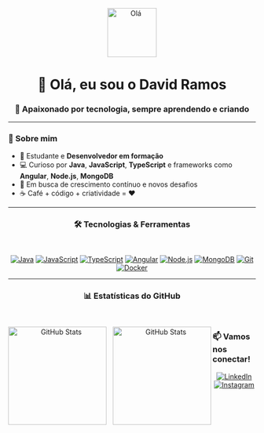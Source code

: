 <div align="center">
  <img src="https://raw.githubusercontent.com/DavidSoaresRamos/DavidSoaresRamos/main/assets/wave.gif" width="100px" alt="Olá" />
  <h1>👋 Olá, eu sou o David Ramos</h1>
  <h3>🌟 Apaixonado por tecnologia, sempre aprendendo e criando</h3>
</div>

---

### 📌 Sobre mim

- 🎯 Estudante e **Desenvolvedor em formação**
- 💻 Curioso por **Java**, **JavaScript**, **TypeScript** e frameworks como **Angular**, **Node.js**, **MongoDB**
- 🚀 Em busca de crescimento contínuo e novos desafios
- ☕ Café + código + criatividade = ❤️

---

<div align="center">
  <h3>🛠️ Tecnologias & Ferramentas</h3>
  <br>
  
  [![Java](https://img.shields.io/badge/Java-ED8B00?style=for-the-badge&logo=openjdk&logoColor=white)](https://www.java.com/)
  [![JavaScript](https://img.shields.io/badge/JavaScript-323330?style=for-the-badge&logo=javascript&logoColor=F7DF1E)](https://developer.mozilla.org/en-US/docs/Web/JavaScript)
  [![TypeScript](https://img.shields.io/badge/TypeScript-007ACC?style=for-the-badge&logo=typescript&logoColor=white)](https://www.typescriptlang.org/)
  [![Angular](https://img.shields.io/badge/Angular-DD0031?style=for-the-badge&logo=angular&logoColor=white)](https://angular.io/)
  [![Node.js](https://img.shields.io/badge/Node.js-43853D?style=for-the-badge&logo=node.js&logoColor=white)](https://nodejs.org/en/)
  [![MongoDB](https://img.shields.io/badge/MongoDB-4EA94B?style=for-the-badge&logo=mongodb&logoColor=white)](https://www.mongodb.com/)
  [![Git](https://img.shields.io/badge/Git-F05032?style=for-the-badge&logo=git&logoColor=white)](https://git-scm.com/)
  [![Docker](https://img.shields.io/badge/Docker-2496ED?style=for-the-badge&logo=docker&logoColor=white)](https://www.docker.com/)

</div>

---

<div align="center">
  <h3>📊 Estatísticas do GitHub</h3>
  <br>
<p>
  <img 
    align="left" 
    alt="GitHub Stats" 
    height="200" 
    style="padding-right: 10px;" 
    src="https://github-readme-stats.vercel.app/api?username=DavidSoaresRamos&show_icons=true&theme=radical&hide_border=true&count_private=true" alt="Estatísticas do GitHub" />

<img 
      align="left" 
      alt="GitHub Stats" 
      height="200" 
src="https://github-readme-stats.vercel.app/api/top-langs/?username=DavidSoaresRamos&layout=compact&theme=radical&hide_border=true" alt="Principais Linguagens" />

</div>


### 📫 Vamos nos conectar!

<div align="center">

[![LinkedIn](https://img.shields.io/badge/LinkedIn-blue?style=for-the-badge&logo=linkedin)](https://www.linkedin.com/in/david-soares-ramos-751117278/)
[![Instagram](https://img.shields.io/badge/Instagram-E4405F?style=for-the-badge&logo=instagram&logoColor=white)](https://www.instagram.com/davidgsrx?igsh=MWtubzVjNmlvYjNzeA==)

</div>

